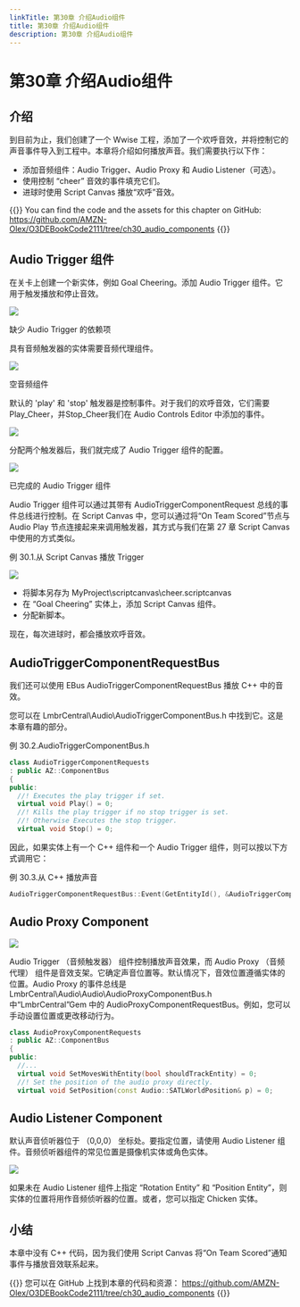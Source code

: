 ```yaml
---
linkTitle: 第30章 介绍Audio组件
title: 第30章 介绍Audio组件
description: 第30章 介绍Audio组件
---
```

# 第30章 介绍Audio组件
## 介绍
到目前为止，我们创建了一个 Wwise 工程，添加了一个欢呼音效，并将控制它的声音事件导入到工程中。本章将介绍如何播放声音。我们需要执行以下作：
* 添加音频组件：Audio Trigger、Audio Proxy 和 Audio Listener（可选）。
* 使用控制 “cheer” 音效的事件填充它们。
* 进球时使用 Script Canvas 播放“欢呼”音效。

{{<note>}}
You can find the code and the assets for this chapter on GitHub:
https://github.com/AMZN-Olex/O3DEBookCode2111/tree/ch30_audio_components
{{</note>}}

## Audio Trigger 组件
在关卡上创建一个新实体，例如 Goal Cheering。添加 Audio Trigger 组件。它用于触发播放和停止音效。

![](/images/learning-guide/tutorials/o3de-book/Part10/o3de_book_10_21.PNG)

缺少 Audio Trigger 的依赖项

具有音频触发器的实体需要音频代理组件。

![](/images/learning-guide/tutorials/o3de-book/Part10/o3de_book_10_22.PNG)

空音频组件

默认的 'play' 和 'stop' 触发器是控制事件。对于我们的欢呼音效，它们需要Play_Cheer，并Stop_Cheer我们在 Audio Controls Editor 中添加的事件。

![](/images/learning-guide/tutorials/o3de-book/Part10/o3de_book_10_23.PNG)

分配两个触发器后，我们就完成了 Audio Trigger 组件的配置。

![](/images/learning-guide/tutorials/o3de-book/Part10/o3de_book_10_24.PNG)

已完成的 Audio Trigger 组件

Audio Trigger 组件可以通过其带有 AudioTriggerComponentRequest 总线的事件总线进行控制。在 Script Canvas 中，您可以通过将“On Team Scored”节点与 Audio Play 节点连接起来来调用触发器，其方式与我们在第 27 章 Script Canvas 中使用的方式类似。

例 30.1.从 Script Canvas 播放 Trigger

![](/images/learning-guide/tutorials/o3de-book/Part10/o3de_book_10_25.PNG)

* 将脚本另存为 MyProject\scriptcanvas\cheer.scriptcanvas
* 在 “Goal Cheering” 实体上，添加 Script Canvas 组件。
* 分配新脚本。

现在，每次进球时，都会播放欢呼音效。

##  AudioTriggerComponentRequestBus
我们还可以使用 EBus AudioTriggerComponentRequestBus 播放 C++ 中的音效。

您可以在 LmbrCentral\Audio\AudioTriggerComponentBus.h 中找到它。这是本章有趣的部分。

例 30.2.AudioTriggerComponentBus.h
```c++
class AudioTriggerComponentRequests
: public AZ::ComponentBus
{
public:
  //! Executes the play trigger if set.
  virtual void Play() = 0;
  //! Kills the play trigger if no stop trigger is set.
  //! Otherwise Executes the stop trigger.
  virtual void Stop() = 0;
```

因此，如果实体上有一个 C++ 组件和一个 Audio Trigger 组件，则可以按以下方式调用它：

例 30.3.从 C++ 播放声音
```c++
AudioTriggerComponentRequestBus::Event(GetEntityId(), &AudioTriggerComponentRequestBus::Events::Play);
```

##  Audio Proxy Component

![](/images/learning-guide/tutorials/o3de-book/Part10/o3de_book_10_26.PNG)

Audio Trigger （音频触发器） 组件控制播放声音效果，而 Audio Proxy （音频代理） 组件是音效支架。它确定声音位置等。默认情况下，音效位置遵循实体的位置。Audio Proxy 的事件总线是 LmbrCentral\Audio\Audio\AudioProxyComponentBus.h 中“LmbrCentral”Gem 中的 AudioProxyComponentRequestBus。例如，您可以手动设置位置或更改移动行为。
```c++
class AudioProxyComponentRequests
: public AZ::ComponentBus
{
public:
  //...
  virtual void SetMovesWithEntity(bool shouldTrackEntity) = 0;
  //! Set the position of the audio proxy directly.
  virtual void SetPosition(const Audio::SATLWorldPosition& p) = 0;
```

##  Audio Listener Component
默认声音侦听器位于 （0,0,0） 坐标处。要指定位置，请使用 Audio Listener 组件。音频侦听器组件的常见位置是摄像机实体或角色实体。

![](/images/learning-guide/tutorials/o3de-book/Part10/o3de_book_10_27.PNG)

如果未在 Audio Listener 组件上指定 “Rotation Entity” 和 “Position Entity”，则实体的位置将用作音频侦听器的位置。或者，您可以指定 Chicken 实体。

## 小结
本章中没有 C++ 代码，因为我们使用 Script Canvas 将“On Team Scored”通知事件与播放音效联系起来。

{{<note>}}
您可以在 GitHub 上找到本章的代码和资源：
https://github.com/AMZN-Olex/O3DEBookCode2111/tree/ch30_audio_components
{{</note>}}
